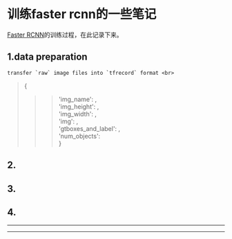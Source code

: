 训练faster rcnn的一些笔记
=================================
[Faster RCNN](https://github.com/DetectionTeamUCAS/Faster-RCNN_Tensorflow)的训练过程，在此记录下来。<br>

## 1.data preparation
    transfer `raw` image files into `tfrecord` format <br>
>{<br>
  >>>'img_name': ,<br>
 'img_height': ,<br>
 'img_width': ,<br>
 'img': ,<br>
 'gtboxes_and_label': ,<br>
 'num_objects': <br>
}<br>

## 2.
## 3.
## 4.
****

****
